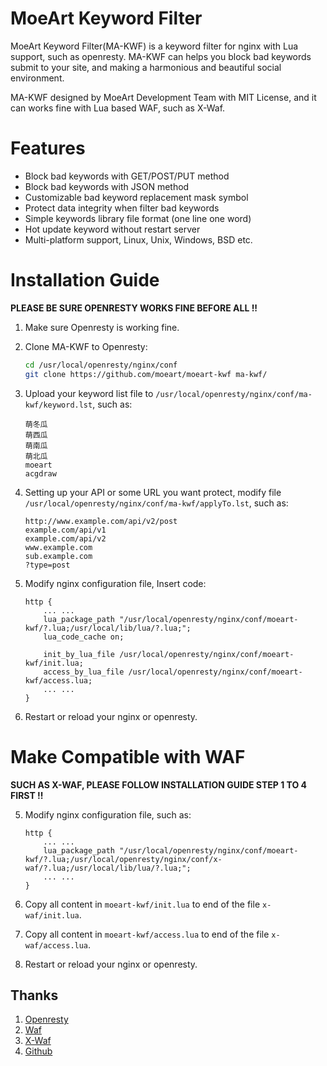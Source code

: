# MoeArt Keyword Filter

MoeArt Keyword Filter(MA-KWF) is a keyword filter for nginx with Lua support, such as openresty. MA-KWF can helps you block bad keywords submit to your site, and making a harmonious and beautiful social environment.

MA-KWF designed by MoeArt Development Team with MIT License, and it can works fine with Lua based WAF, such as X-Waf.

# Features

- Block bad keywords with GET/POST/PUT method
- Block bad keywords with JSON method
- Customizable bad keyword replacement mask symbol
- Protect data integrity when filter bad keywords
- Simple keywords library file format (one line one word) 
- Hot update keyword without restart server
- Multi-platform support, Linux, Unix, Windows, BSD etc.

# Installation Guide

**PLEASE BE SURE OPENRESTY WORKS FINE BEFORE ALL !!**

1. Make sure Openresty is working fine.
2. Clone MA-KWF to Openresty:

    ```bash
    cd /usr/local/openresty/nginx/conf
    git clone https://github.com/moeart/moeart-kwf ma-kwf/
    ```

3. Upload your keyword list file to ```/usr/local/openresty/nginx/conf/ma-kwf/keyword.lst```, such as:

    ```
    萌冬瓜
    萌西瓜
    萌南瓜
    萌北瓜
    moeart
    acgdraw
    ```

4. Setting up your API or some URL you want protect, modify file ```/usr/local/openresty/nginx/conf/ma-kwf/applyTo.lst```, such as:

    ```
    http://www.example.com/api/v2/post
    example.com/api/v1
    example.com/api/v2
    www.example.com
    sub.example.com
    ?type=post
    ```

5. Modify nginx configuration file, Insert code:

    ```
    http {
        ... ...
        lua_package_path "/usr/local/openresty/nginx/conf/moeart-kwf/?.lua;/usr/local/lib/lua/?.lua;";
        lua_code_cache on;
        
        init_by_lua_file /usr/local/openresty/nginx/conf/moeart-kwf/init.lua;
        access_by_lua_file /usr/local/openresty/nginx/conf/moeart-kwf/access.lua;
        ... ...
    }
    ```

6. Restart or reload your nginx or openresty.

# Make Compatible with WAF

**SUCH AS X-WAF, PLEASE FOLLOW INSTALLATION GUIDE STEP 1 TO 4 FIRST !!**

5. Modify nginx configuration file, such as:

    ```
    http {
        ... ...
        lua_package_path "/usr/local/openresty/nginx/conf/moeart-kwf/?.lua;/usr/local/openresty/nginx/conf/x-waf/?.lua;/usr/local/lib/lua/?.lua;";
        ... ...
    }
    ```

6. Copy all content in ```moeart-kwf/init.lua``` to end of the file ```x-waf/init.lua```.
7. Copy all content in ```moeart-kwf/access.lua``` to end of the file ```x-waf/access.lua```.
8. Restart or reload your nginx or openresty.

## Thanks

1. [Openresty](https://openresty.org)
2. [Waf](https://github.com/unixhot/waf)
3. [X-Waf](https://waf.xsec.io)
3. [Github](https://github.com)
